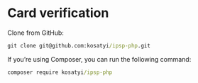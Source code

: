 # Card verification

Clone from GitHub:

```cmd
git clone git@github.com:kosatyi/ipsp-php.git
```

If you’re using Composer, you can run the following command:

```cmd
composer require kosatyi/ipsp-php
```